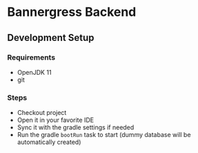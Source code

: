 # Bannergress Backend

## Development Setup

### Requirements

* OpenJDK 11
* git

### Steps

* Checkout project
* Open it in your favorite IDE
* Sync it with the gradle settings if needed
* Run the gradle `bootRun` task to start (dummy database will be automatically created)
